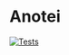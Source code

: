 # Anotei
[![Tests](https://github.com/jsappsbr/anotei/actions/workflows/tests.yml/badge.svg)](https://github.com/jsappsbr/anotei/actions/workflows/tests.yml)
